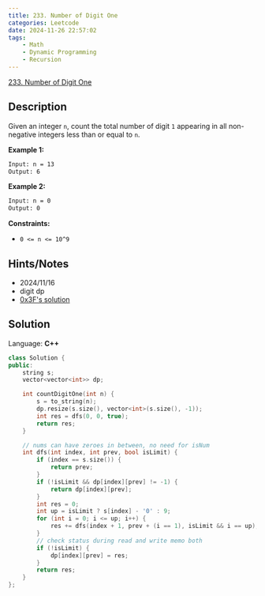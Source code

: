 ```yaml
---
title: 233. Number of Digit One
categories: Leetcode
date: 2024-11-26 22:57:02
tags:
    - Math
    - Dynamic Programming
    - Recursion
---
```


[233. Number of Digit One](https://leetcode.com/problems/number-of-digit-one/description/)

## Description

Given an integer `n`, count the total number of digit `1` appearing in all non-negative integers less than or equal to `n`.

**Example 1:**

```bash
Input: n = 13
Output: 6
```

**Example 2:**

```bash
Input: n = 0
Output: 0
```

**Constraints:**

- `0 <= n <= 10^9`

## Hints/Notes

- 2024/11/16
- digit dp
- [0x3F's solution](https://leetcode.cn/problems/number-of-digit-one/solutions/1750339/by-endlesscheng-h9ua/)

## Solution

Language: **C++**

```C++
class Solution {
public:
    string s;
    vector<vector<int>> dp;

    int countDigitOne(int n) {
        s = to_string(n);
        dp.resize(s.size(), vector<int>(s.size(), -1));
        int res = dfs(0, 0, true);
        return res;
    }

    // nums can have zeroes in between, no need for isNum
    int dfs(int index, int prev, bool isLimit) {
        if (index == s.size()) {
            return prev;
        }
        if (!isLimit && dp[index][prev] != -1) {
            return dp[index][prev];
        }
        int res = 0;
        int up = isLimit ? s[index] - '0' : 9;
        for (int i = 0; i <= up; i++) {
            res += dfs(index + 1, prev + (i == 1), isLimit && i == up);
        }
        // check status during read and write memo both
        if (!isLimit) {
            dp[index][prev] = res;
        }
        return res;
    }
};
```
